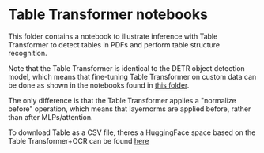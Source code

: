 # Table Transformer notebooks

This folder contains a notebook to illustrate inference with Table Transformer to detect tables in PDFs and perform table structure recognition.

Note that the Table Transformer is identical to the DETR object detection model, which means that fine-tuning Table Transformer on custom data
can be done as shown in the notebooks found in [this folder](https://github.com/NielsRogge/Transformers-Tutorials/tree/master/DETR).

The only difference is that the Table Transformer applies a "normalize before" operation, which means that layernorms are applied before,
rather than after MLPs/attention.

To download Table as a CSV file, theres a HuggingFace space based on the Table Transformer+OCR can be found [here](https://huggingface.co/spaces/SalML/TableTransformer2CSV)

